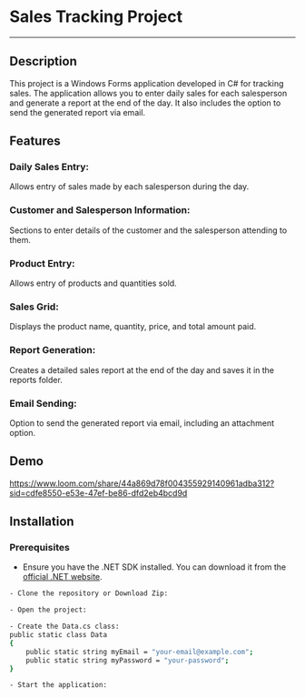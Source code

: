 # Sales Tracking Project
---
## Description
This project is a Windows Forms application developed in C# for tracking sales. The application allows you to enter daily sales for each salesperson and generate a report at the end of the day. It also includes the option to send the generated report via email.

## Features
### Daily Sales Entry: 
Allows entry of sales made by each salesperson during the day.
### Customer and Salesperson Information: 
Sections to enter details of the customer and the salesperson attending to them.
### Product Entry: 
Allows entry of products and quantities sold.
### Sales Grid: 
Displays the product name, quantity, price, and total amount paid.
### Report Generation: 
Creates a detailed sales report at the end of the day and saves it in the reports folder.
### Email Sending:
Option to send the generated report via email, including an attachment option.


## Demo
https://www.loom.com/share/44a869d78f004355929140961adba312?sid=cdfe8550-e53e-47ef-be86-dfd2eb4bcd9d

## Installation

### Prerequisites

- Ensure you have the .NET SDK installed. You can download it from the [official .NET website](https://dotnet.microsoft.com/download).

```bash
- Clone the repository or Download Zip:

- Open the project:

- Create the Data.cs class:
public static class Data
{
    public static string myEmail = "your-email@example.com";
    public static string myPassword = "your-password";
}

- Start the application:







